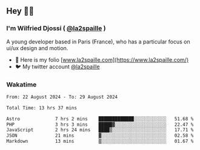 ## Hey 👋🏾
### I'm Wilfried Djossi ( <a href="https://twitter.com/la2spaille/" target="_blank">@la2spaille</a> )
A young developer based in Paris (France), who has a particular focus on ui/ux design and motion.

- 🎨 Here is my folio [www.la2spaille.com](https://www.la2spaille.com/)
- 🐦 My twitter account [@la2spaille](https://twitter.com/la2spaille/)

### Wakatime
<!--START_SECTION:waka-->

```txt
From: 22 August 2024 - To: 29 August 2024

Total Time: 13 hrs 37 mins

Astro             7 hrs 2 mins    █████████████░░░░░░░░░░░░   51.68 %
PHP               3 hrs 3 mins    █████▓░░░░░░░░░░░░░░░░░░░   22.47 %
JavaScript        2 hrs 24 mins   ████▒░░░░░░░░░░░░░░░░░░░░   17.71 %
JSON              21 mins         ▓░░░░░░░░░░░░░░░░░░░░░░░░   02.58 %
Markdown          13 mins         ▒░░░░░░░░░░░░░░░░░░░░░░░░   01.67 %
```

<!--END_SECTION:waka-->
<!--
**la2spaille/la2spaille** is a ✨ _special_ ✨ repository because its `README.md` (this file) appears on your GitHub profile.

Here are some ideas to get you started:

- 🔭 I’m currently working on ...
- 🌱 I’m currently learning ...
- 👯 I’m looking to collaborate on ...
- 🤔 I’m looking for help with ...
- 💬 Ask me about ...
- 📫 How to reach me: ...
- 😄 Pronouns: ...
- ⚡ Fun fact: ...
-->
